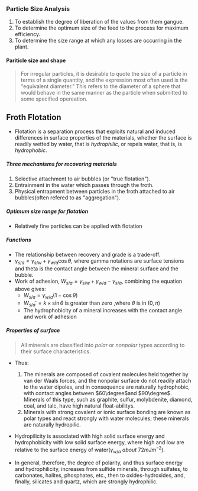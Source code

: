 ### Particle Size Analysis  
1. To establish the degree of liberation of the values from them gangue.  
2. To determine the optimum size of the feed to the process for maximum efficiency.  
3. To determine the size range at which any losses are occurring in the plant.  

#### Pariticle size and shape  
> For irregular particles, it is desirable to quote the size of a particle in terms of a single quantity, and the expression most often used is the "equivalent diameter." This refers to the diameter of a sphere that would behave in the same manner as the particle when submitted to some specified opereation.  


## Froth Flotation  
- Flotation is a separation process that exploits natural and induced differences in surface properties of the materials, whether the surface is readily wetted by water, that is *hydrophilic*, or repels water, that is, is *hydrophobic*.  


##### Three mechanisms for recovering materials  
1. Selective attachment to air bubbles (or "true flotation").  
2. Entrainment in the water which passes through the froth.
3. Physical entrapment between particles in the froth attached to air bubbles(often refered to as "aggregation").  

##### Optimum size range for flotation  
- Relatively fine particles can be applied with flotation  

##### Functions  
- The relationship between recovery and grade is a trade-off.  
- $\gamma_{s/a}=\gamma_{s/w}+\gamma_{w/a}\cos\theta$, where gamma notations are surface tensions and theta is the contact angle between the mineral surface and the bubble.  
- Work of adhesion, $W_{s/a}=\gamma_{s/w}+\gamma_{w/a}-\gamma_{s/a}$, combining the equation above gives: 
	- $W_{s/a}=\gamma_{w/a}(1-\cos\theta)$
	- $W_{s/a}'=k\times\sin\theta$ is greater than zero ,where $\theta$ is in $(0,\pi)$ 
	- The hydrophobicity of a mineral increases with the contact angle and work of adhesion

##### Properties of surface  
> All minerals are classified into *polar* or *nonpolar* types according to their surface characteristics.  

- Thus: 
	1. The minerals are composed of covalent molecules held together by van der Waals forces, and the nonpolar surface do not readily attach to the water dipoles, and in consequence are naturally hydrophobic, with contact angles between $60\degree$and $90\degree$. Minerals of this type, such as graphite, sulfur, molybdenite, diamond, coal, and talc, have high natural float-abilitys.
	2. Minerals with strong covalent or ionic surface bonding are known as polar types and react strongly with water molecules; these minerals are naturally hydropilic.

- Hydropilicity is associated with high solid surface energy and hydrophobicity with low solid surface energy, where high and low are relative to the surface energy of water($\gamma_{w/a}~about~72mJm^{-2}$).  
- In general, therefore, the degree of polarity, and thus surface energy and hydrophilicity, increases from sulfide minerals, through sulfates, to carbonates, halites, phosphates, etc., then to oxides-hydroxides, and, finally, silicates and quartz, which are strongly hydrophilic.  







